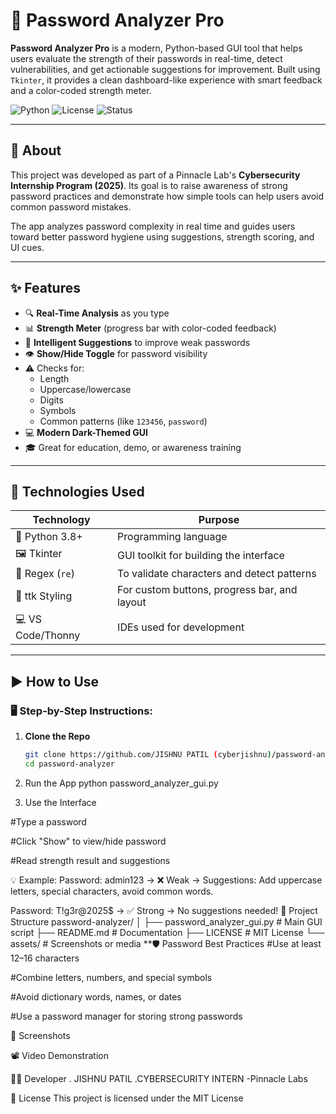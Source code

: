 # 🔐 Password Analyzer Pro

**Password Analyzer Pro** is a modern, Python-based GUI tool that helps users evaluate the strength of their passwords in real-time, detect vulnerabilities, and get actionable suggestions for improvement. Built using `Tkinter`, it provides a clean dashboard-like experience with smart feedback and a color-coded strength meter.

![Python](https://img.shields.io/badge/Python-3.8%2B-blue?logo=python)
![License](https://img.shields.io/badge/license-MIT-blue.svg)
![Status](https://img.shields.io/badge/Project-Active-brightgreen)

---

## 📘 About

This project was developed as part of a Pinnacle Lab's **Cybersecurity Internship Program (2025)**. Its goal is to raise awareness of strong password practices and demonstrate how simple tools can help users avoid common password mistakes.

The app analyzes password complexity in real time and guides users toward better password hygiene using suggestions, strength scoring, and UI cues.

---

## ✨ Features

- 🔍 **Real-Time Analysis** as you type
- 📊 **Strength Meter** (progress bar with color-coded feedback)
- 🧠 **Intelligent Suggestions** to improve weak passwords
- 👁️ **Show/Hide Toggle** for password visibility
- ⚠️ Checks for:
  - Length
  - Uppercase/lowercase
  - Digits
  - Symbols
  - Common patterns (like `123456`, `password`)
- 💻 **Modern Dark-Themed GUI**
- 🎓 Great for education, demo, or awareness training

---

## 🧰 Technologies Used

| Technology       | Purpose                                         |
|------------------|--------------------------------------------------|
| 🐍 Python 3.8+     | Programming language                            |
| 🖼 Tkinter         | GUI toolkit for building the interface          |
| 🔡 Regex (`re`)    | To validate characters and detect patterns      |
| 🎨 ttk Styling     | For custom buttons, progress bar, and layout    |
| 💻 VS Code/Thonny | IDEs used for development                       |

---

## ▶️ How to Use

### 🖥️ Step-by-Step Instructions:

1. **Clone the Repo**
   ```bash
   git clone https://github.com/JISHNU PATIL (cyberjishnu)/password-analyzer.git
   cd password-analyzer
 2.  Run the App
python password_analyzer_gui.py

3. Use the Interface

#Type a password

#Click "Show" to view/hide password

#Read strength result and suggestions

💡 Example:
Password: admin123
→ ❌ Weak
→ Suggestions: Add uppercase letters, special characters, avoid common words.

Password: T!g3r@2025$
→ ✅ Strong
→ No suggestions needed!
📂 Project Structure
password-analyzer/
│
├── password_analyzer_gui.py   # Main GUI script
├── README.md                  # Documentation
├── LICENSE                    # MIT License
└── assets/                    # Screenshots or media
**🛡 Password Best Practices
 #Use at least 12–16 characters

#Combine letters, numbers, and special symbols

#Avoid dictionary words, names, or dates

#Use a password manager for storing strong passwords

📸 Screenshots

📽 Video Demonstration


👨‍💻 Developer
. JISHNU PATIL
.CYBERSECURITY  INTERN -Pinnacle Labs

📜 License
This project is licensed under the MIT License





